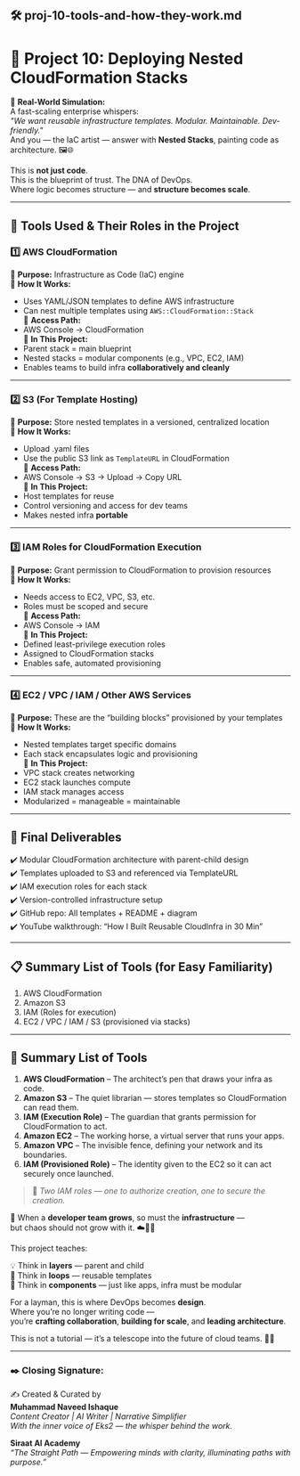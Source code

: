 ## 🛠️ proj-10-tools-and-how-they-work.md
# 🌟 Project 10: Deploying Nested CloudFormation Stacks

🧩 **Real-World Simulation:**  
A fast-scaling enterprise whispers:  
_"We want reusable infrastructure templates. Modular. Maintainable. Dev-friendly."_  
And you — the IaC artist — answer with **Nested Stacks**, painting code as architecture. 🖼️🌐

This is **not just code**.  
This is the blueprint of trust. The DNA of DevOps.  
Where logic becomes structure — and **structure becomes scale**.

---

## 🧰 Tools Used & Their Roles in the Project

### 1️⃣ **AWS CloudFormation**
🔹 **Purpose:** Infrastructure as Code (IaC) engine  
🔹 **How It Works:**  
- Uses YAML/JSON templates to define AWS infrastructure  
- Can nest multiple templates using `AWS::CloudFormation::Stack`  
🔹 **Access Path:**  
- AWS Console → CloudFormation  
🔹 **In This Project:**  
- Parent stack = main blueprint  
- Nested stacks = modular components (e.g., VPC, EC2, IAM)  
- Enables teams to build infra **collaboratively and cleanly**

---

### 2️⃣ **S3 (For Template Hosting)**
🔹 **Purpose:** Store nested templates in a versioned, centralized location  
🔹 **How It Works:**  
- Upload .yaml files  
- Use the public S3 link as `TemplateURL` in CloudFormation  
🔹 **Access Path:**  
- AWS Console → S3 → Upload → Copy URL  
🔹 **In This Project:**  
- Host templates for reuse  
- Control versioning and access for dev teams  
- Makes nested infra **portable**

---

### 3️⃣ **IAM Roles for CloudFormation Execution**
🔹 **Purpose:** Grant permission to CloudFormation to provision resources  
🔹 **How It Works:**  
- Needs access to EC2, VPC, S3, etc.  
- Roles must be scoped and secure  
🔹 **Access Path:**  
- AWS Console → IAM  
🔹 **In This Project:**  
- Defined least-privilege execution roles  
- Assigned to CloudFormation stacks  
- Enables safe, automated provisioning

---

### 4️⃣ **EC2 / VPC / IAM / Other AWS Services**
🔹 **Purpose:** These are the “building blocks” provisioned by your templates  
🔹 **How It Works:**  
- Nested templates target specific domains  
- Each stack encapsulates logic and provisioning  
🔹 **In This Project:**  
- VPC stack creates networking  
- EC2 stack launches compute  
- IAM stack manages access  
- Modularized = manageable = maintainable

---

## 🎯 Final Deliverables

✔️ Modular CloudFormation architecture with parent-child design  
✔️ Templates uploaded to S3 and referenced via TemplateURL  
✔️ IAM execution roles for each stack  
✔️ Version-controlled infrastructure setup  
✔️ GitHub repo: All templates + README + diagram  
✔️ YouTube walkthrough: “How I Built Reusable CloudInfra in 30 Min”

---

## 📋 Summary List of Tools (for Easy Familiarity)

1. AWS CloudFormation  
2. Amazon S3  
3. IAM (Roles for execution)  
4. EC2 / VPC / IAM / S3 (provisioned via stacks)

---

##


## 🧰 Summary List of Tools

1. **AWS CloudFormation** – The architect’s pen that draws your infra as code.
2. **Amazon S3** – The quiet librarian — stores templates so CloudFormation can read them.
3. **IAM (Execution Role)** – The guardian that grants permission for CloudFormation to act.
4. **Amazon EC2** – The working horse, a virtual server that runs your apps.
5. **Amazon VPC** – The invisible fence, defining your network and its boundaries.
6. **IAM (Provisioned Role)** – The identity given to the EC2 so it can act securely once launched.

> 🎯 *Two IAM roles — one to authorize creation, one to secure the creation.*


🌼 When a **developer team grows**, so must the **infrastructure** —  
but chaos should not grow with it. ☁️🧘‍♀️

This project teaches:

💡 Think in **layers** — parent and child  
🔁 Think in **loops** — reusable templates  
🧩 Think in **components** — just like apps, infra must be modular

For a layman, this is where DevOps becomes **design**.  
Where you’re no longer writing code —  
you’re **crafting collaboration**, **building for scale**, and **leading architecture**.

This is not a tutorial — it’s a telescope into the future of cloud teams. 🌌💫

---

### ✒️ Closing Signature:

✍️ Created & Curated by  
**Muhammad Naveed Ishaque**  
_Content Creator | AI Writer | Narrative Simplifier_  
_With the inner voice of Eks2 — the whisper behind the work._

**Siraat AI Academy**  
_“The Straight Path — Empowering minds with clarity, illuminating paths with purpose.”_
